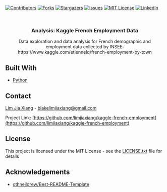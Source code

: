 [![Contributors][contributors-shield]][contributors-url]
[![Forks][forks-shield]][forks-url]
[![Stargazers][stars-shield]][stars-url]
[![Issues][issues-shield]][issues-url]
[![MIT License][license-shield]][license-url]
[![LinkedIn][linkedin-shield]][linkedin-url]


<!-- PROJECT LOGO -->
<br />
<p align="center">  
  <h3 align="center">Analysis: Kaggle French Employment Data</h3>

  <p align="center">
     Data exploration and data analysis for French demographic and employment data collected by INSEE:
     <br>
     https://www.kaggle.com/etiennelq/french-employment-by-town 
  </p>
</p>


## Built With
* [Python](https://www.python.org)
  
<!-- CONTACT -->
## Contact

[Lim Jia Xiang](https://linkedin.com/in/limjiaxiang) - blakelimjiaxiang@gmail.com

Project Link: [https://github.com/limjiaxiang/kaggle-french-employment](https://github.com/limjiaxiang/kaggle-french-employment)

## License

This project is licensed under the MIT License - see the [LICENSE.txt](LICENSE.txt) file for details

<!-- ACKNOWLEDGEMENTS -->
## Acknowledgements
* [othneildrew/Best-README-Template](https://github.com/othneildrew/Best-README-Template/blob/master/README.md)


<!-- MARKDOWN LINKS & IMAGES -->
<!-- https://www.markdownguide.org/basic-syntax/#reference-style-links -->
[contributors-shield]: https://img.shields.io/github/contributors/limjiaxiang/kaggle-french-employment.svg?style=flat-square
[contributors-url]: https://github.com/limjiaxiang/kaggle-french-employment/graphs/contributors
[forks-shield]: https://img.shields.io/github/forks/limjiaxiang/kaggle-french-employment.svg?style=flat-square
[forks-url]: https://github.com/limjiaxiang/kaggle-french-employment/network/members
[stars-shield]: https://img.shields.io/github/stars/limjiaxiang/kaggle-french-employment.svg?style=flat-square
[stars-url]: https://github.com/limjiaxiang/kaggle-french-employment/stargazers
[issues-shield]: https://img.shields.io/github/issues/limjiaxiang/kaggle-french-employment.svg?style=flat-square
[issues-url]: https://github.com/limjiaxiang/kaggle-french-employment/issues
[license-shield]: https://img.shields.io/github/license/limjiaxiang/kaggle-french-employment.svg?style=flat-square
[license-url]: https://github.com/limjiaxiang/kaggle-french-employment/blob/master/LICENSE.txt
[linkedin-shield]: https://img.shields.io/badge/-LinkedIn-black.svg?style=flat-square&logo=linkedin&colorB=555
[linkedin-url]: https://linkedin.com/in/limjiaxiang
